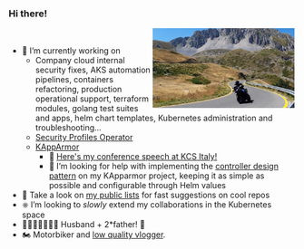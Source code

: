 ### Hi there!
<img src=./img/tornante-terminillo-smaller.png width="250px" align="right">
<br>


- 🔭 I’m currently working on
   - Company cloud internal security fixes, AKS automation pipelines, containers refactoring, production operational support, terraform modules, golang test suites and apps, helm chart templates, Kubernetes administration and troubleshooting...
   - [Security Profiles Operator](https://github.com/tuxerrante/security-profiles-operator)
   - [KAppArmor](https://github.com/tuxerrante/kapparmor)
      - 🎤 [Here's my conference speech at KCS Italy!](https://www.youtube.com/watch?v=YCXcH-3RSlE)
      - 🤔 I’m looking for help with implementing the [controller design pattern](https://book.kubebuilder.io/architecture.html) on my KApparmor project, keeping it as simple as possible and configurable through Helm values
- 🌱 Take a look on [my public lists](https://github.com/tuxerrante?tab=stars) for fast suggestions on cool repos
- ⎈  I’m looking to *slowly* extend my collaborations in the Kubernetes space
- 👨🏻‍👩🏼‍👧‍👧🏻 Husband + 2*father! 🤯
- 🏍️ Motorbiker and [low quality vlogger](https://www.youtube.com/@pastafurious/videos).


<!--
**tuxerrante/tuxerrante** is a ✨ _special_ ✨ repository because its `README.md` (this file) appears on your GitHub profile.

Here are some ideas to get you started:

- 🔭 I’m currently working on ...
- 🌱 I’m currently learning ...
- 👯 I’m looking to collaborate on ...
- 🤔 I’m looking for help with ...
- 💬 Ask me about ...
- 📫 How to reach me: ...
- 😄 Pronouns: ...
- ⚡ Fun fact: ...
-->

